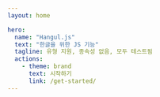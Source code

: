 ```yaml
---
layout: home

hero:
  name: "Hangul.js"
  text: "한글을 위한 JS 기능"
  tagline: 유형 지원, 종속성 없음, 모두 테스트됨
  actions:
    - theme: brand
      text: 시작하기
      link: /get-started/
---
```

